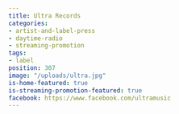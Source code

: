 ```yaml
---
title: Ultra Records
categories:
- artist-and-label-press
- daytime-radio
- streaming-promotion
tags:
- label
position: 307
image: "/uploads/ultra.jpg"
is-home-featured: true
is-streaming-promotion-featured: true
facebook: https://www.facebook.com/ultramusic
---
```


